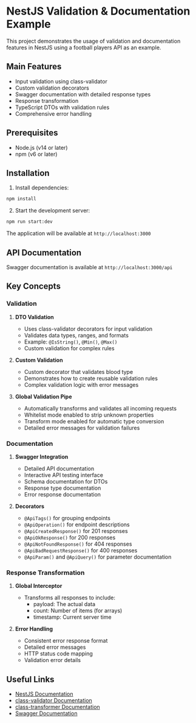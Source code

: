 # NestJS Validation & Documentation Example

This project demonstrates the usage of validation and documentation features in NestJS using a football players API as an example.

## Main Features

- Input validation using class-validator
- Custom validation decorators
- Swagger documentation with detailed response types
- Response transformation
- TypeScript DTOs with validation rules
- Comprehensive error handling

## Prerequisites

- Node.js (v14 or later)
- npm (v6 or later)

## Installation

1. Install dependencies:

```bash
npm install
```

2. Start the development server:

```bash
npm run start:dev
```

The application will be available at `http://localhost:3000`

## API Documentation

Swagger documentation is available at `http://localhost:3000/api`

## Key Concepts

### Validation

1. **DTO Validation**

   - Uses class-validator decorators for input validation
   - Validates data types, ranges, and formats
   - Example: `@IsString()`, `@Min()`, `@Max()`
   - Custom validation for complex rules

2. **Custom Validation**

   - Custom decorator that validates blood type
   - Demonstrates how to create reusable validation rules
   - Complex validation logic with error messages

3. **Global Validation Pipe**
   - Automatically transforms and validates all incoming requests
   - Whitelist mode enabled to strip unknown properties
   - Transform mode enabled for automatic type conversion
   - Detailed error messages for validation failures

### Documentation

1. **Swagger Integration**

   - Detailed API documentation
   - Interactive API testing interface
   - Schema documentation for DTOs
   - Response type documentation
   - Error response documentation

2. **Decorators**
   - `@ApiTags()` for grouping endpoints
   - `@ApiOperation()` for endpoint descriptions
   - `@ApiCreatedResponse()` for 201 responses
   - `@ApiOkResponse()` for 200 responses
   - `@ApiNotFoundResponse()` for 404 responses
   - `@ApiBadRequestResponse()` for 400 responses
   - `@ApiParam()` and `@ApiQuery()` for parameter documentation

### Response Transformation

1. **Global Interceptor**

   - Transforms all responses to include:
     - payload: The actual data
     - count: Number of items (for arrays)
     - timestamp: Current server time

2. **Error Handling**
   - Consistent error response format
   - Detailed error messages
   - HTTP status code mapping
   - Validation error details

## Useful Links

- [NestJS Documentation](https://docs.nestjs.com/)
- [class-validator Documentation](https://github.com/typestack/class-validator)
- [class-transformer Documentation](https://github.com/typestack/class-transformer)
- [Swagger Documentation](https://swagger.io/docs/)

